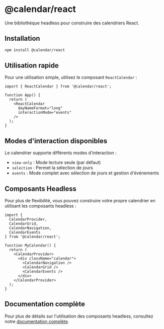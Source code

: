 # @calendar/react

Une bibliothèque headless pour construire des calendriers React.

## Installation

```bash
npm install @calendar/react
```

## Utilisation rapide

Pour une utilisation simple, utilisez le composant `ReactCalendar` :

```tsx
import { ReactCalendar } from '@calendar/react';

function App() {
  return (
    <ReactCalendar 
      dayNameFormat="long"
      interactionMode="events"
    />
  );
}
```

## Modes d'interaction disponibles

Le calendrier supporte différents modes d'interaction :

- `view-only` : Mode lecture seule (par défaut)
- `selection` : Permet la sélection de jours
- `events` : Mode complet avec sélection de jours et gestion d'événements

## Composants Headless

Pour plus de flexibilité, vous pouvez construire votre propre calendrier en utilisant les composants headless :

```tsx
import { 
  CalendarProvider, 
  CalendarGrid, 
  CalendarNavigation, 
  CalendarEvents 
} from '@calendar/react';

function MyCalendar() {
  return (
    <CalendarProvider>
      <div className="calendar">
        <CalendarNavigation />
        <CalendarGrid />
        <CalendarEvents />
      </div>
    </CalendarProvider>
  );
}
```

## Documentation complète

Pour plus de détails sur l'utilisation des composants headless, consultez notre [documentation complète](./docs/README.md). 